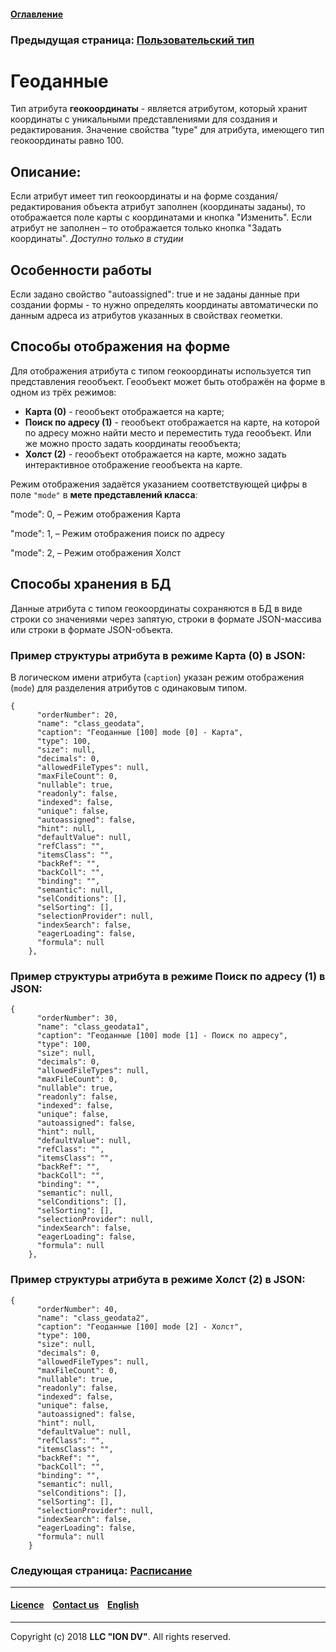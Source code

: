 #### [Оглавление](/docs/ru/index.md)

### Предыдущая страница: [Пользовательский тип](type_user17.md)

# Геоданные

Тип атрибута **геокоординаты** - является атрибутом, который хранит координаты с уникальными представлениями для создания и редактирования. Значение свойства "type" для атрибута, имеющего тип геокоординаты равно 100.

## Описание:

Если атрибут имеет тип геокоординаты и на форме создания/редактирования объекта  атрибут заполнен (координаты заданы), то отображается поле карты с координатами и кнопка "Изменить". Если атрибут не заполнен – то отображается только кнопка "Задать координаты". _Доступно только в студии_

## Особенности работы

Если задано свойство "autoassigned": true и не заданы данные при создании формы - то нужно определять координаты автоматически по данным адреса из атрибутов указанных в свойствах геометки.
 

## Способы отображения на форме

Для отображения атрибута с типом геокоординаты используется тип представления геообъект. 
Геообъект может быть отображён на форме в одном из трёх режимов:

* **Карта (0)** - геообъект отображается на карте;
* **Поиск по адресу (1)** - геообъект отображается на карте, на которой по адресу можно найти место и переместить туда геообъект. Или же можно просто задать координаты геообъекта;
* **Холст (2)** - геообъект отображается на карте, можно задать интерактивное отображение геообъекта на карте.

Режим отображения задаётся указанием соответствующей цифры в поле `"mode"` в **мете представлений класса**: 

"mode": 0, – Режим отображения Карта

"mode": 1, – Режим отображения поиск по адресу

"mode": 2, – Режим отображения Холст

## Способы хранения в БД
Данные атрибута с типом геокоординаты сохраняются в БД в виде строки со значениями через запятую, строки в формате JSON-массива или строки в формате JSON-объекта.  

### Пример структуры атрибута в режиме Карта (0) в JSON: 
В логическом имени атрибута (`caption`) указан режим отображения (`mode`) для разделения атрибутов с одинаковым типом.
```
{
      "orderNumber": 20,
      "name": "class_geodata",
      "caption": "Геоданные [100] mode [0] - Карта",
      "type": 100,
      "size": null,
      "decimals": 0,
      "allowedFileTypes": null,
      "maxFileCount": 0,
      "nullable": true,
      "readonly": false,
      "indexed": false,
      "unique": false,
      "autoassigned": false,
      "hint": null,
      "defaultValue": null,
      "refClass": "",
      "itemsClass": "",
      "backRef": "",
      "backColl": "",
      "binding": "",
      "semantic": null,
      "selConditions": [],
      "selSorting": [],
      "selectionProvider": null,
      "indexSearch": false,
      "eagerLoading": false,
      "formula": null
    },

```
### Пример структуры атрибута в режиме Поиск по адресу (1) в JSON:
```
{
      "orderNumber": 30,
      "name": "class_geodata1",
      "caption": "Геоданные [100] mode [1] - Поиск по адресу",
      "type": 100,
      "size": null,
      "decimals": 0,
      "allowedFileTypes": null,
      "maxFileCount": 0,
      "nullable": true,
      "readonly": false,
      "indexed": false,
      "unique": false,
      "autoassigned": false,
      "hint": null,
      "defaultValue": null,
      "refClass": "",
      "itemsClass": "",
      "backRef": "",
      "backColl": "",
      "binding": "",
      "semantic": null,
      "selConditions": [],
      "selSorting": [],
      "selectionProvider": null,
      "indexSearch": false,
      "eagerLoading": false,
      "formula": null
    },
```
### Пример структуры атрибута в режиме Холст (2) в JSON:
```
{
      "orderNumber": 40,
      "name": "class_geodata2",
      "caption": "Геоданные [100] mode [2] - Холст",
      "type": 100,
      "size": null,
      "decimals": 0,
      "allowedFileTypes": null,
      "maxFileCount": 0,
      "nullable": true,
      "readonly": false,
      "indexed": false,
      "unique": false,
      "autoassigned": false,
      "hint": null,
      "defaultValue": null,
      "refClass": "",
      "itemsClass": "",
      "backRef": "",
      "backColl": "",
      "binding": "",
      "semantic": null,
      "selConditions": [],
      "selSorting": [],
      "selectionProvider": null,
      "indexSearch": false,
      "eagerLoading": false,
      "formula": null
    }
```

### Следующая страница: [Расписание](type_schedule210.md) 
--------------------------------------------------------------------------  


 #### [Licence](/LICENSE) &ensp;  [Contact us](https://iondv.com/portal/contacts) &ensp;  [English](/docs/en/2_system_description/metadata_structure/meta_class/type_geodata100.md)   &ensp;
<div><img src="https://mc.iondv.com/watch/local/docs/framework" style="position:absolute; left:-9999px;" height=1 width=1 alt="iondv metrics"></div>         



--------------------------------------------------------------------------  

Copyright (c) 2018 **LLC "ION DV"**.
All rights reserved. 